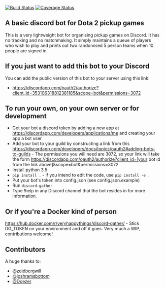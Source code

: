 [![Build Status](https://travis-ci.org/veryhappythings/discord-gather.svg?branch=master)](https://travis-ci.org/veryhappythings/discord-gather) [![Coverage Status](https://coveralls.io/repos/github/veryhappythings/discord-gather/badge.svg?branch=master)](https://coveralls.io/github/veryhappythings/discord-gather?branch=master)


## A basic discord bot for Dota 2 pickup games

This is a very lightweight bot for organising pickup games on Discord. It has no tracking and no matchmaking. It simply maintains a queue of players who wish to play and prints out two randomised 5 person teams when 10 people are signed in.

## If you just want to add this bot to your Discord

You can add the public version of this bot to your server using this link:

* https://discordapp.com/oauth2/authorize?client_id=353106318812381185&scope=bot&permissions=3072


## To run your own, on your own server or for development

* Get your bot a discord token by adding a new app at https://discordapp.com/developers/applications/me and creating your app a bot user
* Add your bot to your guild by constructing a link from this https://discordapp.com/developers/docs/topics/oauth2#adding-bots-to-guilds - The permissions you will need are 3072, so your link will take the form https://discordapp.com/oauth2/authorize?client_id=[your bot id from the link above]&scope=bot&permissions=3072
* Install python 3.5
* `pip install .` - if you intend to edit the code, use `pip install -e .`
* Put your bot's token into config.json (see config.json.example)
* Run `discord-gather`
* Type !help in any Discord channel that the bot resides in for more information.

## Or if you're a Docker kind of person

https://hub.docker.com/r/veryhappythings/discord-gather/ - Stick DG_TOKEN on your environment and off it goes. Very much a WIP, contributions welcome!

## Contributors

A huge thanks to:

* [@zoidbergwill](https://github.com/zoidbergwill)
* [@joshramsbottom](https://github.com/joshramsbottom)
* [@Doezer](https://github.com/Doezer)
